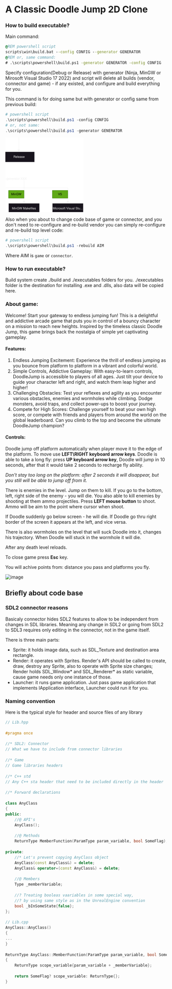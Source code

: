 # A Classic Doodle Jump 2D Clone

### How to build executable?

Main command:

```bat
@REM powershell script
scripts\win\build.bat --config CONFIG --generator GENERATOR
@REM or, same command:
# .\scripts\powershell\build.ps1 -generator GENERATOR -config CONFIG
```

Specify configuration(Debug or Release) with generator (Ninja, MinGW or Mirosoft Visual Studio 17 2022)
and script will delete all builds (vendor, connector and game) - if any existed, and configure and build everything for you.

This command is for doing same but with generator or config same from previous build:

```ps1
# powershell script
.\scripts\powershell\build.ps1 -config CONFIG
# or, not same:
.\scripts\powershell\build.ps1 -generator GENERATOR
```

<style>
    .viewbox {
        width: auto;
        height: auto;
        margin-right: -400px;
        overflow: hidden;
    }
    .viewbox img {
        width: auto;
        height: auto;
        margin-top: -190px;
        margin-left: -660px;
        margin-bottom: -170px;
    }
</style>

<div class="viewbox">
    <img src="./documentation/diagrams/build_methods.svg" />
</div>

Also when you about to change code base of game or connector,
and you don't need to re-configure and re-build vendor you can simply re-configure and re-build top level code:

```ps1
# powershell script
.\scripts\powershell\build.ps1 -rebuild AIM
```

Where AIM is `game` or `connector`.

### How to run executable?

<!-- TODO -->

Build system create ./build and ./executables folders for you.
./executables folder is the destination for installing .exe and .dlls, also data will be copied here.

<!-- TODO -->

### About game:

Welcome! Start your gateway to endless jumping fun! This is a delightful and addictive arcade game that puts you in control of a bouncy character on a mission to reach new heights. Inspired by the timeless classic Doodle Jump, this game brings back the nostalgia of simple yet captivating gameplay.

#### Features:

1. Endless Jumping Excitement: Experience the thrill of endless jumping as you bounce from platform to platform in a vibrant and colorful world.
2. Simple Controls, Addictive Gameplay: With easy-to-learn controls, DoodleJump is accessible to players of all ages. Just tilt your device to guide your character left and right, and watch them leap higher and higher!
3. Challenging Obstacles: Test your reflexes and agility as you encounter various obstacles, enemies and wormholes while climbing. Dodge monsters, avoid traps, and collect power-ups to boost your journey.
4. Compete for High Scores: Challenge yourself to beat your own high score, or compete with friends and players from around the world on the global leaderboard. Can you climb to the top and become the ultimate DoodleJump champion?

#### Controls:

Doodle jump off platform automatically when player move it to the edge of the platform. To move use **LEFT\RIGHT keyboard arrow keys**. Doodle is able to take a long fly: press **UP keyboard arrow key**, Doodle will jump in 10 seconds, after that it would take 2 seconds to recharge fly ability.

_Don't stay too long on the platform: after 2 seconds it will disappear, but you still will be able to jump off from it._

There is enemies in the level. Jump on them to kill. If you go to the bottom, left, right side of the enemy - you will die. You also able to kill enemies by shooting at them ammo projectiles. Press **LEFT mouse button** to shoot. Ammo will be aim to the point where cursor when shoot.

If Doodle suddenly go below screen - he will die. If Doodle go thru right border of the screen it appears at the left, and vice versa.

There is also wormholes on the level that will suck Doodle into it, changes his trajectory.
When Doodle will stuck in the wormhole it will die.

After any death level reloads.

To close game press **Esc** key.

You will achive points from: distance you pass and platforms you fly.

![image](about/gifs/doodlejump_gameplay.gif)

## Briefly about code base

### SDL2 connector reasons

Basicaly connector hides SDL2 features to allow to be independent from changes in SDL libraries.
Meaning any change in SDL2 or going from SDL2 to SDL3 requires only editing in the connector,
not in the game itself.

There is three main parts:

- Sprite: it holds image data, such as SDL_Texture and destination area rectangle.
- Render: it operates with Sprites. Render's API should be called to create, draw, destroy any Sprite, also to operate
  with Sprite size changes; Render holds SDL_Window* and SDL_Renderer* as static variable,
  cause game needs only one instance of those.
- Launcher: it runs game application. Just pass game application that implements IApplication interface, Launcher
  could run it for you.

### Naming convention

Here is the typical style for header and source files of any library

```cpp
// Lib.hpp

#pragma once

//* SDL2: Connector
// What we have to include from connector libraries

//* Game
// Game libraries headers

//* C++ std
// Any C++ sta header that need to be included directly in the header

//* Forward declarations

class AnyClass
{
public:
	//@ API's
	AnyClass();

	//@ Methods
	ReturnType MemberFunction(ParamType param_variable, bool SomeFlag);

private:
	//* Let's prevent copying AnyClass object
	AnyClass(const AnyClass&) = delete;
	AnyClass& operator=(const AnyClass&) = delete;

	//@ Members
	Type _memberVariable;

	//? Treating booleas vaariables in some special way,
	//? by using same style as in the UnrealEngine convention
	bool _bInSomeState{false};
};

// Lib.cpp
AnyClass::AnyClass()
{
...
}

ReturnType AnyClass::MemberFunction(ParamType param_variable, bool SomeFlag);
{
	ReturnType scope_variable{param_variable + _memberVariable};

	return SomeFlag? scope_variable: ReturnType{};
}
```
